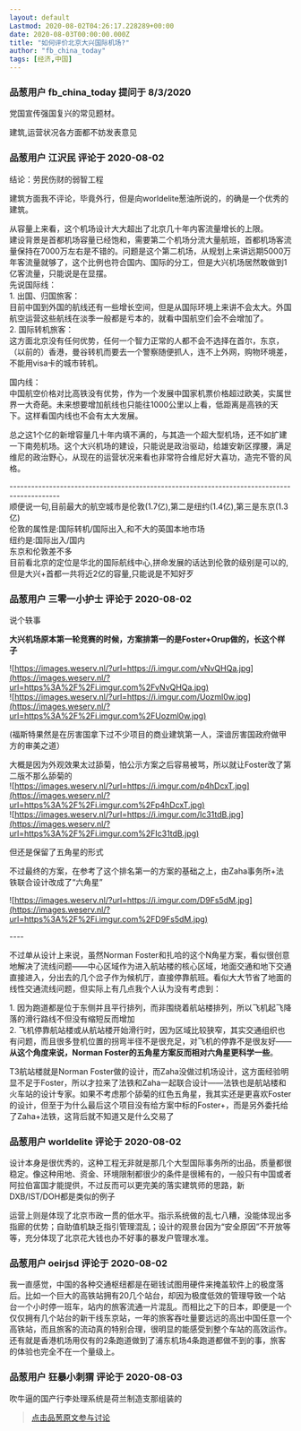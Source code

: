 ```yaml
---
layout: default
Lastmod: 2020-08-02T04:26:17.228289+00:00
date: 2020-08-03T00:00:00.000Z
title: "如何评价北京大兴国际机场?"
author: "fb_china_today"
tags: [经济,中国]
---
```



### 品葱用户 **fb_china_today** 提问于 8/3/2020
    
党国宣传强国复兴的常见题材。  
  
建筑,运营状况各方面都不妨发表意见
    
                

### 品葱用户 **江沢民** 评论于 2020-08-02
        
结论：劳民伤财的弱智工程  
  
建筑方面我不评论，毕竟外行，但是向worldelite葱油所说的，的确是一个优秀的建筑。  
  
从容量上来看，这个机场设计大大超出了北京几十年内客流量增长的上限。  
建设背景是首都机场容量已经饱和，需要第二个机场分流大量航班，首都机场客流量保持在7000万左右是不错的。问题是这个第二机场，从规划上来讲远期5000万年客流量就够了，这个比例也符合国内、国际的分工，但是大兴机场居然敢做到1亿客流量，只能说是在显摆。  
先说国际线：  
1\. 出国、归国旅客：  
目前中国到外国的航线还有一些增长空间，但是从国际环境上来讲不会太大。外国航空运营这些航线在淡季一般都是亏本的，就看中国航空们会不会增加了。  
2\. 国际转机旅客：  
这方面北京没有任何优势，任何一个智力正常的人都不会不选择在首尔，东京，（以前的）香港，曼谷转机而要去一个警察随便抓人，连不上外网，购物环境差，不能用visa卡的城市转机。  
  
国内线：  
中国航空价格对比高铁没有优势，作为一个发展中国家机票价格超过欧美，实属世界一大奇葩。未来想要增加航线也只能往1000公里以上看，低距离是高铁的天下。这样看国内线也不会有太大发展。  
  
  
总之这1个亿的新增容量几十年内填不满的，与其造一个超大型机场，还不如扩建一下南苑机场。这个大兴机场的建设，只能说是政治驱动，给雄安新区撑腰，满足维尼的政治野心，从现在的运营状况来看也非常符合维尼好大喜功，造完不管的风格。  
  
  
\--------------------------------------------------------------------------------------------  
顺便说一句,目前最大的航空城市是伦敦(1.7亿),第二是纽约(1.4亿),第三是东京(1.3亿)  
伦敦的属性是:国际转机/国际出入,和不大的英国本地市场  
纽约是:国际出入/国内  
东京和伦敦差不多  
目前看北京的定位是华北的国际航线中心,拼命发展的话达到伦敦的级别是可以的,但是大兴+首都一共将近2亿的容量,只能说是不知好歹
        
                

### 品葱用户 **三零一小护士** 评论于 2020-08-02
        
说个轶事  
  
**大兴机场原本第一轮竞赛的时候，方案排第一的是Foster+Orup做的，长这个样子**  
  
![https://images.weserv.nl/?url=https://i.imgur.com/vNvQHQa.jpg](https://images.weserv.nl/?url=https%3A%2F%2Fi.imgur.com%2FvNvQHQa.jpg)  
![https://images.weserv.nl/?url=https://i.imgur.com/Uozml0w.jpg](https://images.weserv.nl/?url=https%3A%2F%2Fi.imgur.com%2FUozml0w.jpg)  
  
(福斯特果然是在厉害国拿下过不少项目的商业建筑第一人，深谙厉害国政府做甲方的审美之道）  
  
大概是因为外观效果太过舔菊，怕公示方案之后容易被骂，所以就让Foster改了第二版不那么舔菊的  
![https://images.weserv.nl/?url=https://i.imgur.com/p4hDcxT.jpg](https://images.weserv.nl/?url=https%3A%2F%2Fi.imgur.com%2Fp4hDcxT.jpg)  
![https://images.weserv.nl/?url=https://i.imgur.com/Ic31tdB.jpg](https://images.weserv.nl/?url=https%3A%2F%2Fi.imgur.com%2FIc31tdB.jpg)  
  
但还是保留了五角星的形式  
  
不过最终的方案，在参考了这个排名第一的方案的基础之上，由Zaha事务所+法铁联合设计改成了“六角星”  
  
![https://images.weserv.nl/?url=https://i.imgur.com/D9Fs5dM.jpg](https://images.weserv.nl/?url=https%3A%2F%2Fi.imgur.com%2FD9Fs5dM.jpg)  
  
\----  
  
不过单从设计上来说，虽然Norman Foster和扎哈的这个N角星方案，看似很创意地解决了流线问题——中心区域作为进入航站楼的核心区域，地面交通和地下交通直接进入，分出去的几个岔子作为候机厅，直接停靠航班。看似大大节省了地面的线性交通流线问题，但实际上有几点我个人认为没有考虑到：  
  
1\. 因为跑道都是位于东侧并且平行排列，而非围绕着航站楼排列，所以飞机起飞降落的滑行路线不但没有缩短反而增加  
2\. 飞机停靠航站楼或从航站楼开始滑行时，因为区域比较狭窄，其实交通组织也有问题，而且很多登机位置的拐弯半径不是很充足，对飞机的停靠不是很友好——**从这个角度来说，Norman Foster的五角星方案反而相对六角星更科学一些**。  
  
T3航站楼就是Norman Foster做的设计，而Zaha没做过机场设计，这方面经验明显不足于Foster，所以才拉来了法铁和Zaha一起联合设计——法铁也是航站楼和火车站的设计专家。如果不考虑那个舔菊的红色五角星，我其实还是更喜欢Foster的设计，但至于为什么最后这个项目没有给方案中标的Foster+，而是另外委托给了Zaha+法铁，这背后就不知道又是什么交易了
        
                

### 品葱用户 **worldelite** 评论于 2020-08-02
        
设计本身是很优秀的，这种工程无非就是那几个大型国际事务所的出品，质量都很稳定。像这种用地、资金、环境限制都很少的条件是很稀有的，一般只有中国或者阿拉伯富国才能提供，不过反而可以更完美的落实建筑师的思路，新DXB/IST/DOH都是类似的例子  
  
运营上则是体现了北京市政一贯的低水平。指示系统做的乱七八糟，没能体现出多指廊的优势；自助值机缺乏指引管理混乱；设计的观景台因为“安全原因”不开放等等，充分体现了北京花大钱也办不好事的暴发户管理水准。
        
                

### 品葱用户 **oeirjsd** 评论于 2020-08-02
        
我一直感觉，中国的各种交通枢纽都是在砸钱试图用硬件来掩盖软件上的极度落后。比如一个巨大的高铁站拥有20几个站台，却因为极度低效的管理导致一个站台一个小时停一班车，站内的旅客流通一片混乱。而相比之下的日本，即便是一个仅仅拥有几个站台的新干线东京站，一年的旅客吞吐量要远远的高出中国任意一个高铁站，而且旅客的流动真的特别合理，很明显的能感受到整个车站的高效运作。还有就是香港机场用仅有的2条跑道做到了浦东机场4条跑道都做不到的事，旅客的体验也完全不在一个量级上。
        
                

### 品葱用户 **狂暴小刺猬** 评论于 2020-08-03
        
吹牛逼的国产行李处理系统是荷兰制造支那组装的
        
                





> [点击品葱原文参与讨论](https://pincong.rocks/question/29278)

